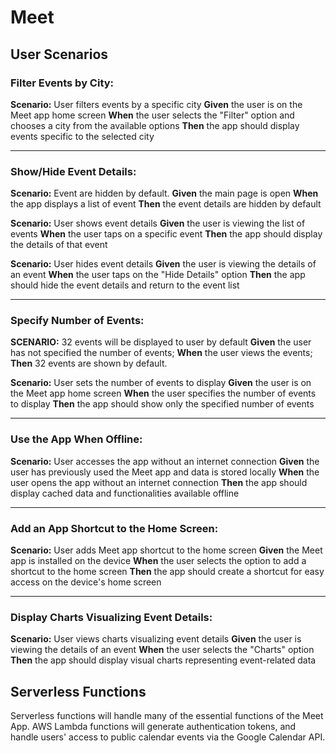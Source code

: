 # Meet

## User Scenarios

### Filter Events by City:

**Scenario:** User filters events by a specific city
**Given** the user is on the Meet app home screen
**When** the user selects the "Filter" option and chooses a city from the available options
**Then** the app should display events specific to the selected city

---

### Show/Hide Event Details:

**Scenario:** Event are hidden by default.
**Given** the main page is open
**When** the app displays a list of event
**Then** the event details are hidden by default

**Scenario:** User shows event details
**Given** the user is viewing the list of events
**When** the user taps on a specific event
**Then** the app should display the details of that event

**Scenario:** User hides event details
**Given** the user is viewing the details of an event
**When** the user taps on the "Hide Details" option
**Then** the app should hide the event details and return to the event list

---

### Specify Number of Events:

**SCENARIO:** 32 events will be displayed to user by default
**Given** the user has not specified the number of events;
**When** the user views the events;
**Then** 32 events are shown by default.

**Scenario:** User sets the number of events to display
**Given** the user is on the Meet app home screen
**When** the user specifies the number of events to display
**Then** the app should show only the specified number of events

---

### Use the App When Offline:

**Scenario:** User accesses the app without an internet connection
**Given** the user has previously used the Meet app and data is stored locally
**When** the user opens the app without an internet connection
**Then** the app should display cached data and functionalities available offline

---

### Add an App Shortcut to the Home Screen:

**Scenario:** User adds Meet app shortcut to the home screen
**Given** the Meet app is installed on the device
**When** the user selects the option to add a shortcut to the home screen
**Then** the app should create a shortcut for easy access on the device's home screen

---

### Display Charts Visualizing Event Details:

**Scenario:** User views charts visualizing event details
**Given** the user is viewing the details of an event
**When** the user selects the "Charts" option
**Then** the app should display visual charts representing event-related data

## Serverless Functions

Serverless functions will handle many of the essential functions of the Meet App. AWS Lambda functions will generate authentication tokens, and handle users' access to public calendar events via the Google Calendar API.
